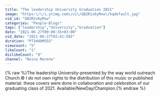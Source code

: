 ```yaml
---
title: "The leadership University Graduation 2021"
image: "https:\/\/i.ytimg.com\/vi\/GB2R1v6yMxw\/hqdefault.jpg"
vid_id: "GB2R1v6yMxw"
categories: "People-Blogs"
tags: ["leadership","University","Graduation"]
date: "2021-06-27T09:00:35+03:00"
vid_date: "2021-06-27T02:41:50Z"
duration: "PT1H40M55S"
viewcount: "5"
likeCount: "1"
dislikeCount: "0"
channel: "Reina Moreno"
---
```

{% raw %}The leadership University-presented by the way world outreach Church.© I do not own rights to the distribution of this music or published material. these covers were done in collaboration and celebration of our graduating class of 2021. Available/NewDay/Champion.{% endraw %}
